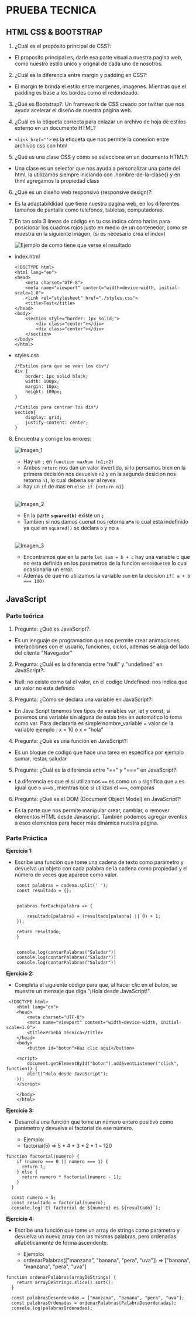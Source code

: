# **PRUEBA TECNICA**

## **HTML CSS & BOOTSTRAP**

1. ¿Cuál es el propósito principal de CSS?: 
- El proposito principal es, darle esa parte visual a nuestra pagina web, como nuestro estilo unico y orignal de cada uno de nosotros.

2. ¿Cuál es la diferencia entre margin y padding en CSS?: 
- El margin te brinda el estilo entre margenes, imagenes. Mientras que el padding es base a los bordes como el redondeado.

3. ¿Qué es Bootstrap?: Un framework de CSS creado por twitter que nos ayuda acelerar el diseño de nuestra pagina web.

4. ¿Cuál es la etiqueta correcta para enlazar un archivo de hoja de estilos externo en un documento HTML?
-  `<link href="">` es la etiqueta que nos permite la conexion entre archivos css con html 

5. ¿Qué es una clase CSS y cómo se selecciona en un documento HTML?: 
- Una clase es un selector que nos ayuda a personalizar una parte del html, la utilizamos siempre iniciando con .nombre-de-la-clase{} y en thml agregamos la propiedad class

6. ¿Qué es un diseño web responsivo (responsive design)?: 
- Es la adaptabildidad que tiene nuestra pagina web, en los diferentes tamaños de pantalla como telefonos, tabletas, computadoras.


7. En tan solo 3 líneas de código en tu css indica cómo harías para posicionar los cuadros rojos justo en medio de un contenedor, como se muestra en la siguiente imágen, (si es necesario crea el index)

    ![Ejemplo de como tiene que verse el resultado](./img/css.png)
- index.html
    ``` 
    <!DOCTYPE html>
    <html lang="en">
    <head>
        <meta charset="UTF-8">
        <meta name="viewport" content="width=device-width, initial-scale=1.0">
        <link rel="stylesheet" href="./styles.css">
        <title>Test</title>
    </head>
    <body>
        <section style="border: 1px solid;">
            <div class="center"></div>
            <div class="center"></div>
        </section>
    </body>
    </html>
    ```
- styles.css
    ```
    /*Estilos para que se vean los div*/
    div {
        border: 1px solid black;
        width: 100px;
        margin: 10px;
        height: 100px;
    }

    /*Estilos para centrar los div*/
    section{
        display: grid;
        justify-content: center;
    }
    ```

8. Encuentra y corrige los errores:

    ![Imagen_1](./img/ejercicio_1.png)

    - Hay un `;` en `function maxNum (n1;n2)`
    - Ambos  `return` nos dan un valor invertido, si lo pensamos bien en la primera decisión nos devuelve  `n2` y en la segunda desicion nos retorna `n1`, lo cual deberia ser al reves
    - hay un `if` de mas en `else if {return n1}`

    <br/>

    ![Imagen_2](./img/ejercicio_2.png)

    - En la parte **`squared(b)`** existe un **`;`**
    - Tambien si nos damos cuenat nos retorna **`a*a`**  lo cual esta indefinido ya que en `squared()` se declara `b` y no `a`
    
    <br/>

    ![Imagen_3](./img/ejercicio_3.png)

    - Encontramos que en la parte `let sum = b + c` hay una variable c que no esta definida en los parametros de la funcion `menosQue100` lo cual ocasionaria un error.
    - Ademas de que no utilizamos la variable `sum` en la decision `if( a + b === 100)`


## **JavaScript**

### **Parte teórica**

1. Pregunta: ¿Qué es JavaScript?: 
- Es un lenguaje de programacion que nos permite crear animaciones, interacciones con el usuario, funciones, ciclos, ademas  se aloja del lado del cliente "Navegador"

2. Pregunta: ¿Cuál es la diferencia entre "null" y "undefined" en JavaScript?:
- Null: no existe como tal el valor, en el codigo   Undefined: nos indica que un valor no esta definido 

3. Pregunta: ¿Cómo se declara una variable en JavaScript?:
-  En Java Script tenemos tres tipos de variables var, let y const, si ponemos una variable sin alguna de estas tres en automatico lo toma como var. Para declararla es simple nombre_variable = valor de la variable ejemplo :  x = 10 o x = "hola"

4. Pregunta: ¿Qué es una función en JavaScript?: 
- Es un bloque de codigo que hace una tarea en especifica por ejemplo sumar, restar, saludar

5. Pregunta: ¿Cuál es la diferencia entre "==" y "===" en JavaScript?: 
- La diferencia es que el si utilizamos `==` es como un `o` significa que `a` es igual que `b` `a==b` , mientras que si utilizas el `===`, comparas 

6. Pregunta: ¿Qué es el DOM (Document Object Model) en JavaScript?: 
- Es la parte que nos permite manipular crear, cambiar, o remover elementos HTML desde Javascript. También podemos agregar eventos a esos elementos para hacer más dinámica nuestra página.


### **Parte Práctica**

**Ejercicio 1:**
- Escribe una función que tome una cadena de texto como parámetro y devuelva un objeto con cada palabra de la cadena como propiedad y el número de veces que aparece como valor.

```
    const palabras = cadena.split(' ');
    const resultado = {};
    

    palabras.forEach(palabra => {
       
        resultado[palabra] = (resultado[palabra] || 0) + 1;
    });

    return resultado;
    }


    console.log(contarPalabras("Saludar"))
    console.log(contarPalabras("Saludar"))
    console.log(contarPalabras("Saludar"))
```

**Ejercicio 2:**
- Completa el siguiente código para que, al hacer clic en el botón, se muestre un mensaje que diga "¡Hola desde JavaScript!".

```
 <!DOCTYPE html>
    <html lang="en">
    <head>
        <meta charset="UTF-8">
        <meta name="viewport" content="width=device-width, initial-scale=1.0">
        <title>Prueba Técnica</title>
    </head>
    <body>
        <button id="boton">Haz clic aquí</button>

    <script>
        document.getElementById("boton").addEventListener("click", function() {
        alert("Hola desde JavaScript");
    });
    </script>
        
    </body>
    </html>
```


**Ejercicio 3:**
- Desarrolla una función que tome un número entero positivo como parámetro y devuelva el factorial de ese número. 

    - Ejemplo:
    - factorial(5) => 5 * 4 * 3 * 2 * 1 = 120
```
function factorial(numero) {
    if (numero === 0 || numero === 1) {
      return 1;
    } else {
      return numero * factorial(numero - 1);
    }
  }
  
  const numero = 5;
  const resultado = factorial(numero);
  console.log(`El factorial de ${numero} es ${resultado}`); 
```

**Ejercicio 4:** 
- Escribe una función que tome un array de strings como parámetro y devuelva un nuevo array con las mismas palabras, pero ordenadas alfabéticamente de forma 
ascendente.

    - Ejemplo:
    - ordenarPalabras(["manzana", "banana", "pera", "uva"]) => ["banana", "manzana", "pera", "uva"]

```
function ordenarPalabras(arrayDeStrings) {
    return arrayDeStrings.slice().sort();
  }
  
  const palabrasDesordenadas = ["manzana", "banana", "pera", "uva"];
  const palabrasOrdenadas = ordenarPalabras(PalabraDesordenadas);
  console.log(palabrasOrdenadas); 
```
